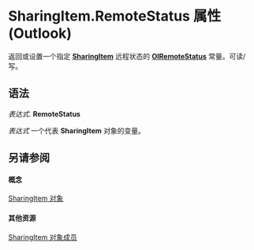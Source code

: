 
# SharingItem.RemoteStatus 属性 (Outlook)

返回或设置一个指定  **[SharingItem](63dd3451-44f3-7cc4-c6e2-7dad5835a7d2.md)** 远程状态的 **[OlRemoteStatus](2df0404c-26c9-87d4-6916-d75aff8e3fbc.md)** 常量。可读/写。


## 语法

 _表达式_. **RemoteStatus**

 _表达式_ 一个代表 **SharingItem** 对象的变量。


## 另请参阅


#### 概念


[SharingItem 对象](63dd3451-44f3-7cc4-c6e2-7dad5835a7d2.md)
#### 其他资源


[SharingItem 对象成员](719ad60e-2242-2c54-778f-006b61690389.md)